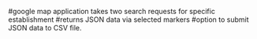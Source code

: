 

#google map application takes two search requests for specific establishment
#returns JSON data via selected markers
#option to submit JSON data to CSV file.
